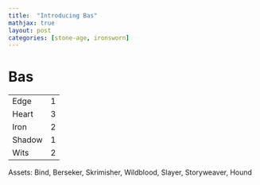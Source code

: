 ```yaml
---
title:  "Introducing Bas"
mathjax: true
layout: post
categories: [stone-age, ironsworn]
---
```


# Bas

|     |  |
| :---        |    :----:   | 
| Edge     | 1       | 
| Heart   | 3      | 
| Iron   | 2        | 
| Shadow   | 1       |
| Wits   | 2        | 


Assets: Bind, Berseker, Skrimisher, Wildblood, Slayer, Storyweaver, Hound
